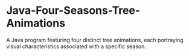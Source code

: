 # Java-Four-Seasons-Tree-Animations
A Java program featuring four distinct tree animations, each portraying visual characteristics associated with a specific season.

